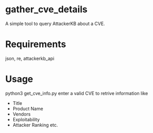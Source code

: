 # gather_cve_details
A simple tool to query AttackerKB about a CVE.

# Requirements
json, re, attackerkb_api

# Usage
python3 get_cve_info.py
enter a valid CVE to retrive information like
* Title
* Product Name
* Vendors
* Exploitability
* Attacker Ranking etc.

